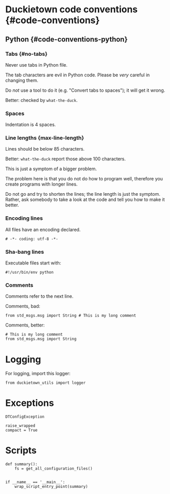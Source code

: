 # Duckietown code conventions {#code-conventions}


## Python {#code-conventions-python}

### Tabs {#no-tabs}

Never use tabs in Python file.

The tab characters are evil in Python code. Please be *very* careful in changing them.

Do *not* use a tool to do it (e.g. "Convert tabs to spaces"); it will get it wrong.

Better: checked by `what-the-duck`.

### Spaces

Indentation is 4 spaces.

### Line lengths {max-line-length}

Lines should be below 85 characters.

Better: `what-the-duck` report those above 100 characters.

This is just a symptom of a bigger problem.

The problem here is that you do not do how to program well,
therefore you create programs with longer lines.

Do not go and try to shorten the lines; the line length is just the symptom.
Rather, ask somebody to take a look at the code and tell you how to make it better.

### Encoding lines

All files have an encoding declared.

    # -*- coding: utf-8 -*-

### Sha-bang lines

Executable files start with:

    #!/usr/bin/env python

### Comments

Comments refer to the next line.

Comments, bad:

    from std_msgs.msg import String # This is my long comment

Comments, better:

    # This is my long comment
    from std_msgs.msg import String


# Logging

For logging, import this logger:

    from duckietown_utils import logger

# Exceptions

    DTConfigException

    raise_wrapped
    compact = True


# Scripts


    def summary():
        fs = get_all_configuration_files()


    if __name__ == '__main__':
        wrap_script_entry_point(summary)
